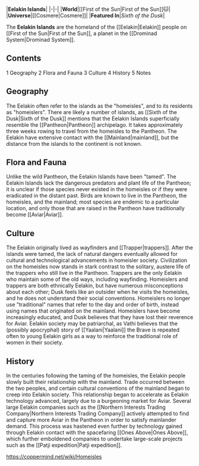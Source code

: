 |**Eelakin Islands**|
|-|-|
|**World**|[[First of the Sun\|First of the Sun]]🐱︎|
|**Universe**|[[Cosmere\|Cosmere]]|
|**Featured In**|*Sixth of the Dusk*|

The **Eelakin Islands** are the homeland of the [[Eelakin\|Eelakin]] people on [[First of the Sun\|First of the Sun]], a planet in the [[Drominad System\|Drominad System]].

## Contents

1 Geography
2 Flora and Fauna
3 Culture
4 History
5 Notes


## Geography
The Eelakin often refer to the islands as the "homeisles", and to its residents as "homeislers". There are likely a number of islands, as [[Sixth of the Dusk\|Sixth of the Dusk]] mentions that the Eelakin Islands superficially resemble the [[Pantheon\|Pantheon]] archipelago. It takes approximately three weeks rowing to travel from the homeisles to the Pantheon. The Eelakin have extensive contact with the [[Mainland\|mainland]], but the distance from the islands to the continent is not known.

## Flora and Fauna
Unlike the wild Pantheon, the Eelakin Islands have been "tamed". The Eelakin Islands lack the dangerous predators and plant life of the Pantheon; it is unclear if those species never existed in the homeisles or if they were eradicated in the distant past. Birds are known to live in the Pantheon, the homeisles, and the mainland; most species are endemic to a particular location, and only those that are raised in the Pantheon have traditionally become [[Aviar\|Aviar]].

## Culture
The Eelakin originally lived as wayfinders and [[Trapper\|trappers]]. After the islands were tamed, the lack of natural dangers eventually allowed for cultural and technological advancements in homeisler society. Civilization on the homeisles now stands in stark contrast to the solitary, austere life of the trappers who still live in the Pantheon. Trappers are the only Eelakin who maintain some of the old ways, including wayfinding.
Homeislers and trappers are both ethnically Eelakin, but have numerous misconceptions about each other; Dusk feels like an outsider when he visits the homeisles, and he does not understand their social conventions. Homeislers no longer use "traditional" names that refer to the day and order of birth, instead using names that originated on the mainland. Homeislers have become increasingly educated, and Dusk believes that they have lost their reverence for Aviar.
Eelakin society may be patriarchal, as Vathi believes that the (possibly apocryphal) story of [[Yaalani\|Yaalani]] the Brave is repeated often to young Eelakin girls as a way to reinforce the traditional role of women in their society.

## History
In the centuries following the taming of the homeisles, the Eelakin people slowly built their relationship with the mainland. Trade occurred between the two peoples, and certain cultural conventions of the mainland began to creep into Eelakin society. This relationship began to accelerate as Eelakin technology advanced, largely due to a burgeoning market for Aviar. Several large Eelakin companies such as the [[Northern Interests Trading Company\|Northern Interests Trading Company]] actively attempted to find and capture more Aviar in the Pantheon in order to satisfy mainlander demand. This process was hastened even further by technology gained through Eelakin contact with the spacefaring [[Ones Above\|Ones Above]], which further emboldened companies to undertake large-scale projects such as the [[Patji expedition\|Patji expedition]].



https://coppermind.net/wiki/Homeisles